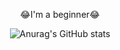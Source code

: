 <div id="title" align=center>

😂I'm a beginner😂

![Anurag's GitHub stats](https://github-readme-stats.vercel.app/api?username=byrzhm&show_icons=true&theme=radical)

</div>

